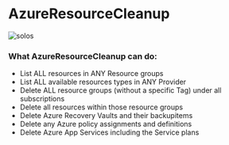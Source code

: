 # AzureResourceCleanup
![solos](https://github.com/MARCO-K/AzureResourceCleanup/assets/17045768/b890c071-4e59-4134-a249-fb6427f470fb)
### What AzureResourceCleanup can do:
- List ALL resources in ANY Resource groups
- List ALL available resources types in ANY Provider
- Delete ALL resource groups (without a specific Tag) under all subscriptions
- Delete all resources within those resource groups
- Delete Azure Recovery Vaults and their backupitems
- Delete any Azure policy assignments and definitions
- Delete Azure App Services including the Service plans


